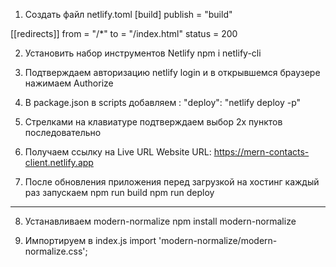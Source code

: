 1. Создать файл netlify.toml
   [build]
   publish = "build"

[[redirects]]
from = "/\*"
to = "/index.html"
status = 200

2. Установить набор инструментов Netlify
   npm i netlify-cli

3. Подтверждаем авторизацию
   netlify login
   и в открывшемся браузере нажимаем Authorize

4. В package.json в scripts добавляем :
   "deploy": "netlify deploy -p"

5. Стрелками на клавиатуре подтверждаем выбор
   2х пунктов последовательно

6. Получаем ссылку на Live URL
   Website URL: https://mern-contacts-client.netlify.app

7. После обновления приложения перед загрузкой на хостинг
   каждый раз запускаем
   npm run build
   npm run deploy

---

8. Устанавливаем modern-normalize
   npm install modern-normalize

9. Импортируем в index.js
   import 'modern-normalize/modern-normalize.css';
